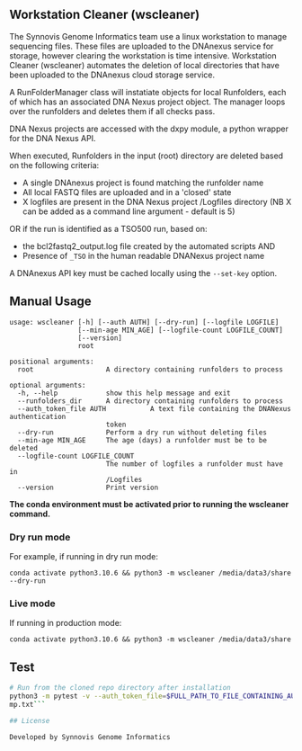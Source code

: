 ## Workstation Cleaner (wscleaner)

The Synnovis Genome Informatics team use a linux workstation to manage sequencing files. These files are uploaded to the DNAnexus service for storage, however clearing the workstation is time intensive. Workstation Cleaner (wscleaner) automates the deletion of local directories that have been uploaded to the DNAnexus cloud storage service.

A RunFolderManager class will instatiate objects for local Runfolders, each of which has an associated DNA Nexus project object. The manager loops over the runfolders and deletes them if all checks pass.

DNA Nexus projects are accessed with the dxpy module, a python wrapper for the DNA Nexus API.

When executed, Runfolders in the input (root) directory are deleted based on the following criteria:

* A single DNAnexus project is found matching the runfolder name
* All local FASTQ files are uploaded and in a 'closed' state
* X logfiles are present in the DNA Nexus project /Logfiles directory (NB X can be added as a command line argument - default is 5)

OR if the run is identified as a TSO500 run, based on:
  * the bcl2fastq2_output.log file created by the automated scripts
  AND
  * Presence of `_TSO` in the human readable DNANexus project name

A DNAnexus API key must be cached locally using the `--set-key` option.


## Manual Usage

```
usage: wscleaner [-h] [--auth AUTH] [--dry-run] [--logfile LOGFILE]
                 [--min-age MIN_AGE] [--logfile-count LOGFILE_COUNT]
                 [--version]
                 root

positional arguments:
  root                  A directory containing runfolders to process

optional arguments:
  -h, --help            show this help message and exit
  --runfolders_dir      A directory containing runfolders to process
  --auth_token_file AUTH           A text file containing the DNANexus authentication
                        token
  --dry-run             Perform a dry run without deleting files
  --min-age MIN_AGE     The age (days) a runfolder must be to be deleted
  --logfile-count LOGFILE_COUNT
                        The number of logfiles a runfolder must have in
                        /Logfiles
  --version             Print version
```

**The conda environment must be activated prior to running the wscleaner command.**

### Dry run mode

For example, if running in dry run mode:

```
conda activate python3.10.6 && python3 -m wscleaner /media/data3/share --dry-run
```

### Live mode

If running in production mode:

```
conda activate python3.10.6 && python3 -m wscleaner /media/data3/share
```

## Test

```bash
# Run from the cloned repo directory after installation
python3 -m pytest -v --auth_token_file=$FULL_PATH_TO_FILE_CONTAINING_AUTH_TOKEN
mp.txt```

## License

Developed by Synnovis Genome Informatics
